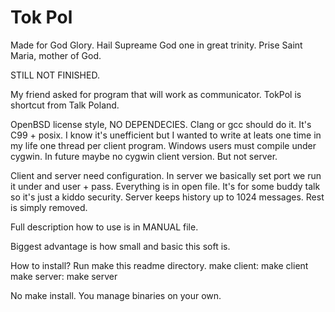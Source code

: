 # Tok Pol
Made for God Glory.
Hail Supreame God one in great trinity.
Prise Saint Maria, mother of God.

STILL NOT FINISHED.

My friend asked for program that will work as communicator.
TokPol is shortcut from Talk Poland.

OpenBSD license style, NO DEPENDECIES.
Clang or gcc should do it. It's C99 + posix.
I know it's unefficient but I wanted to write
at leats one time in my life one thread per client program.
Windows users must compile under cygwin.
In future maybe no cygwin client version.
But not server.

Client and server need configuration. In server we basically set
port we run it under and user + pass. Everything is in open file.
It's for some buddy talk so it's just a kiddo security.
Server keeps history up to 1024 messages. Rest is simply removed.

Full description how to use is in MANUAL file.

Biggest advantage is how small and basic this soft is.

How to install?
Run make this readme directory.
make client:	make client
make server:	make server

No make install. You manage binaries on your own.
